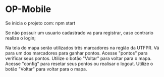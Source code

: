 # OP-Mobile

Se inicia o projeto com:
npm start

Se não possuir um usuario cadastrado va para registrar, caso contrario realize o login;

Na tela do mapa serão utilizados três marcadores na região da UTFPR.
Vá para um dos marcadores para ganhar pontos.
Acesse "pontos" para verificar seus pontos. Utilize o botão "Voltar" para voltar para o mapa.
Acesse "config" para resetar seus pontos ou realisar o logout. Utilize o botão "Voltar" para voltar para o mapa.
